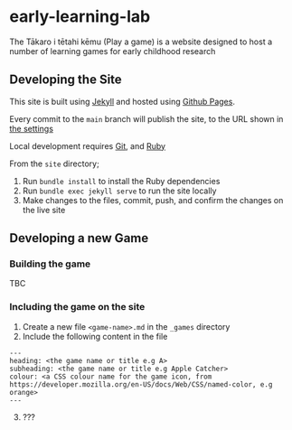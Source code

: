 # early-learning-lab
The Tākaro i tētahi kēmu (Play a game) is a website designed to host a number of learning games for early childhood research


## Developing the Site

This site is built using [Jekyll](https://jekyllrb.com/) and hosted using [Github Pages](https://docs.github.com/en/pages).

Every commit to the `main` branch will publish the site, to the URL shown in [the settings](/settings/pages)

Local development requires [Git](https://docs.github.com/en/get-started/getting-started-with-git/set-up-git), and [Ruby](https://www.ruby-lang.org/en/documentation/installation/)

From the `site` directory;

1. Run `bundle install` to install the Ruby dependencies
2. Run `bundle exec jekyll serve` to run the site locally
3. Make changes to the files, commit, push, and confirm the changes on the live site

## Developing a new Game

### Building the game

TBC

### Including the game on the site

1. Create a new file `<game-name>.md` in the `_games` directory
2. Include the following content in the file
```
---
heading: <the game name or title e.g A>
subheading: <the game name or title e.g Apple Catcher>
colour: <a CSS colour name for the game icon, from https://developer.mozilla.org/en-US/docs/Web/CSS/named-color, e.g orange> 
---
```
3. ???

